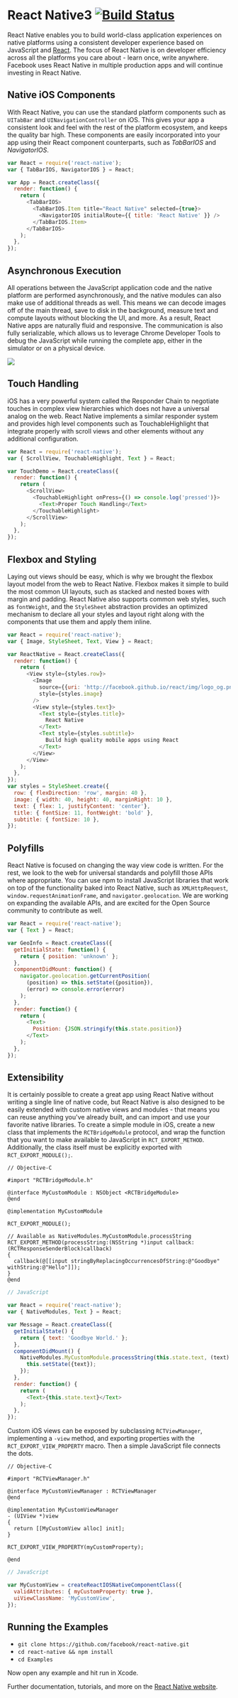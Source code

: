 # React Native3 [![Build Status](https://travis-ci.org/facebook/react-native.svg?branch=master)](https://travis-ci.org/facebook/react-native)

React Native enables you to build world-class application experiences on native platforms using a consistent developer experience based on JavaScript and
[React](http://facebook.github.io/react). The focus of React Native is on developer efficiency across all the platforms you care about - learn once, write anywhere. Facebook uses React Native in multiple production apps and will continue investing in React Native.

## Native iOS Components

With React Native, you can use the standard platform components such as `UITabBar` and `UINavigationController` on iOS.  This gives your app a consistent look and feel with the rest of the platform ecosystem, and keeps the quality bar high.  These components are easily incorporated into your app using their React component counterparts, such as _TabBarIOS_ and _NavigatorIOS_.

```javascript
var React = require('react-native');
var { TabBarIOS, NavigatorIOS } = React;

var App = React.createClass({
  render: function() {
    return (
      <TabBarIOS>
        <TabBarIOS.Item title="React Native" selected={true}>
          <NavigatorIOS initialRoute={{ title: 'React Native' }} />
        </TabBarIOS.Item>
      </TabBarIOS>
    );
  },
});
```

## Asynchronous Execution

All operations between the JavaScript application code and the native platform are performed asynchronously, and the native modules can also make use of additional threads as well.  This means we can decode images off of the main thread, save to disk in the background, measure text and compute layouts without blocking the UI, and more.  As a result, React Native apps are naturally fluid and responsive.  The communication is also fully serializable, which allows us to leverage Chrome Developer Tools to debug the JavaScript while running the complete app, either in the simulator or on a physical device.

![](http://facebook.github.io/react-native/img/chrome_breakpoint.png)


## Touch Handling

iOS has a very powerful system called the Responder Chain to negotiate touches in complex view hierarchies which does not have a universal analog on the web. React Native implements a similar responder system and provides high level components such as TouchableHighlight that integrate properly with scroll views and other elements without any additional configuration.

```javascript
var React = require('react-native');
var { ScrollView, TouchableHighlight, Text } = React;

var TouchDemo = React.createClass({
  render: function() {
    return (
      <ScrollView>
        <TouchableHighlight onPress={() => console.log('pressed')}>
          <Text>Proper Touch Handling</Text>
        </TouchableHighlight>
      </ScrollView>
    );
  },
});
```


## Flexbox and Styling
Laying out views should be easy, which is why we brought the flexbox layout model from the web to React Native.  Flexbox makes it simple to build the most common UI layouts, such as stacked and nested boxes with margin and padding.  React Native also supports common web styles, such as `fontWeight`, and the `StyleSheet` abstraction provides an optimized mechanism to declare all your styles and layout right along with the components that use them and apply them inline.

```javascript
var React = require('react-native');
var { Image, StyleSheet, Text, View } = React;

var ReactNative = React.createClass({
  render: function() {
    return (
      <View style={styles.row}>
        <Image
          source={{uri: 'http://facebook.github.io/react/img/logo_og.png'}}
          style={styles.image}
        />
        <View style={styles.text}>
          <Text style={styles.title}>
            React Native
          </Text>
          <Text style={styles.subtitle}>
            Build high quality mobile apps using React
          </Text>
        </View>
      </View>
    );
  },
});
var styles = StyleSheet.create({
  row: { flexDirection: 'row', margin: 40 },
  image: { width: 40, height: 40, marginRight: 10 },
  text: { flex: 1, justifyContent: 'center'},
  title: { fontSize: 11, fontWeight: 'bold' },
  subtitle: { fontSize: 10 },
});
```

## Polyfills

React Native is focused on changing the way view code is written.  For the rest, we look to the web for universal standards and polyfill those APIs where appropriate. You can use npm to install JavaScript libraries that work on top of the functionality baked into React Native, such as `XMLHttpRequest`, `window.requestAnimationFrame`, and `navigator.geolocation`.  We are working on expanding the available APIs, and are excited for the Open Source community to contribute as well.

```javascript
var React = require('react-native');
var { Text } = React;

var GeoInfo = React.createClass({
  getInitialState: function() {
    return { position: 'unknown' };
  },
  componentDidMount: function() {
    navigator.geolocation.getCurrentPosition(
      (position) => this.setState({position}),
      (error) => console.error(error)
    );
  },
  render: function() {
    return (
      <Text>
        Position: {JSON.stringify(this.state.position)}
      </Text>
    );
  },
});
```

## Extensibility

It is certainly possible to create a great app using React Native without writing a single line of native code, but React Native is also designed to be easily extended with custom native views and modules - that means you can reuse anything you've already built, and can import and use your favorite native libraries.  To create a simple module in iOS, create a new class that implements the `RCTBridgeModule` protocol, and wrap the function that you want to make available to JavaScript in `RCT_EXPORT_METHOD`. Additionally, the class itself must be explicitly exported with `RCT_EXPORT_MODULE();`.

```objc
// Objective-C

#import "RCTBridgeModule.h"

@interface MyCustomModule : NSObject <RCTBridgeModule>
@end

@implementation MyCustomModule

RCT_EXPORT_MODULE();

// Available as NativeModules.MyCustomModule.processString
RCT_EXPORT_METHOD(processString:(NSString *)input callback:(RCTResponseSenderBlock)callback)
{
  callback(@[[input stringByReplacingOccurrencesOfString:@"Goodbye" withString:@"Hello"]]);
}
@end
```

```javascript
// JavaScript

var React = require('react-native');
var { NativeModules, Text } = React;

var Message = React.createClass({
  getInitialState() {
    return { text: 'Goodbye World.' };
  },
  componentDidMount() {
    NativeModules.MyCustomModule.processString(this.state.text, (text) => {
      this.setState({text});
    });
  },
  render: function() {
    return (
      <Text>{this.state.text}</Text>
    );
  },
});
```

Custom iOS views can be exposed by subclassing `RCTViewManager`, implementing a `-view` method, and exporting properties with the `RCT_EXPORT_VIEW_PROPERTY` macro.  Then a simple JavaScript file connects the dots.

```objc
// Objective-C

#import "RCTViewManager.h"

@interface MyCustomViewManager : RCTViewManager
@end

@implementation MyCustomViewManager
- (UIView *)view
{
  return [[MyCustomView alloc] init];
}

RCT_EXPORT_VIEW_PROPERTY(myCustomProperty);

@end
```

```javascript
// JavaScript

var MyCustomView = createReactIOSNativeComponentClass({
  validAttributes: { myCustomProperty: true },
  uiViewClassName: 'MyCustomView',
});
```

## Running the Examples

- `git clone https://github.com/facebook/react-native.git`
- `cd react-native && npm install`
- `cd Examples`

Now open any example and hit run in Xcode.

Further documentation, tutorials, and more on the [React Native website](http://facebook.github.io/react-native/docs/getting-started.html).
